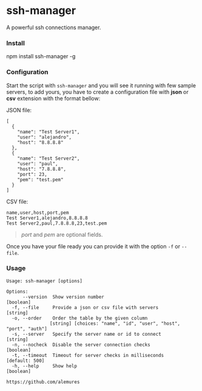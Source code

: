 ssh-manager
===

A powerful ssh connections manager.

### Install
npm install ssh-manager -g

### Configuration
Start the script with `ssh-manager` and you will see it running with few sample servers, to add yours,
you have to create a configuration file with **json** or **csv** extension with the format bellow:

JSON file:
```
[
  {
    "name": "Test Server1",
    "user": "alejandro",
    "host": "8.8.8.8"
  },
  {
    "name": "Test Server2",
    "user": "paul",
    "host": "7.8.8.8",
    "port": 23,
    "pem": "test.pem"
  }
]
```

CSV file:
```
name,user,host,port,pem
Test Server1,alejandro,8.8.8.8
Test Server2,paul,7.8.8.8,23,test.pem
```
> *port* and *pem* are optional fields.

Once you have your file ready you can provide it with the option `-f` or `--file`.

### Usage
```
Usage: ssh-manager [options]

Options:
      --version  Show version number                                   [boolean]
  -f, --file     Provide a json or csv file with servers                [string]
  -o, --order    Order the table by the given column
                [string] [choices: "name", "id", "user", "host", "port", "auth"]
  -s, --server   Specify the server name or id to connect               [string]
  -n, --nocheck  Disable the server connection checks                  [boolean]
  -t, --timeout  Timeout for server checks in milliseconds        [default: 500]
  -h, --help     Show help                                             [boolean]

https://github.com/alemures
```
